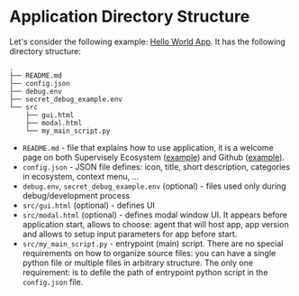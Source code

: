 # Application Directory Structure

Let's consider the following example: [Hello World App](https://github.com/supervisely-ecosystem/hello-world-app). It has the following directory structure:

```
.
├── README.md
├── config.json
├── debug.env
├── secret_debug_example.env
└── src
    ├── gui.html
    ├── modal.html
    └── my_main_script.py
```

- `README.md` - file that explains how to use application, it is a welcome page on both Supervisely Ecosystem ([example](https://ecosystem.supervise.ly/apps/classes-stats-for-images)) and Github ([example](https://github.com/supervisely-ecosystem/classes-stats-for-images)).
- `config.json` - JSON file defines: icon, title, short description, categories in ecosystem, context menu, ...
- `debug.env`, `secret_debug_example.env` (optional) - files used only during debug/development process
- `src/gui.html` (optional) - defines UI
- `src/modal.html` (optional) - defines modal window UI. It appears before application start, allows to choose: agent that will host app, app version and allows to setup input parameters for app before start.
- `src/my_main_script.py` - entrypoint (main) script. There are no special requirements on how to organize source files: you can have a single python file or multiple files in arbitrary structure. The only one requirement: is to defile the path of entrypoint python script in the `config.json` file.
